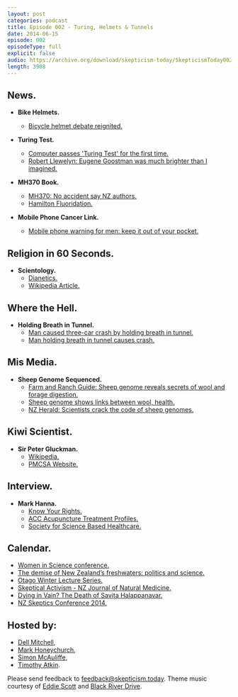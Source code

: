 ```yaml
---
layout: post
categories: podcast
title: Episode 002 - Turing, Helmets & Tunnels
date: 2014-06-15
episode: 002
episodeType: full
explicit: false
audio: https://archive.org/download/skepticism-today/SkepticismToday002.mp3
length: 3908
---
```


## News.

- **Bike Helmets.**
  - [Bicycle helmet debate reignited.](http://www.stuff.co.nz/national/health/10154986/Helmet-debate-reignited)

- **Turing Test.**
  - [Computer passes 'Turing Test' for the first time.](http://www.telegraph.co.uk/technology/news/10884839/Computer-passes-Turing-Test-for-the-first-time-after-convincing-users-it-is-human.html)
  - [Robert Llewelyn: Eugene Goostman was much brighter than I imagined.](http://www.theguardian.com/science/2014/jun/09/turing-test-eugene-goostman)

- **MH370 Book.**
  - [MH370: No accident say NZ authors.](http://www.stuff.co.nz/world/asia/10156897/MH370-No-accident-say-NZ-authors)
  - [Hamilton Fluoridation.](http://www.stuff.co.nz/waikato-times/news/8792541/Hamilton-may-go-to-referendum-on-fluoride)

- **Mobile Phone Cancer Link.**
  - [Mobile phone warning for men: keep it out of your pocket.](http://www.nzherald.co.nz/lifestyle/news/article.cfm?c_id=6&objectid=11271152)

## Religion in 60 Seconds.

- **Scientology.**
  - [Dianetics.](http://www.dianetics.org/)
  - [Wikipedia Article.](https://en.wikipedia.org/wiki/Scientology)

## Where the Hell.

- **Holding Breath in Tunnel.**
  - [Man caused three-car crash by holding breath in tunnel.](http://www.theguardian.com/world/2014/may/26/oregon-man-three-car-crash-holding-breath-tunnel)
  - [Man holding breath in tunnel causes crash.](http://talkingpointsmemo.com/news/man-holds-breath-causes-crash)

## Mis Media.

- **Sheep Genome Sequenced.**
  - [Farm and Ranch Guide: Sheep genome reveals secrets of wool and forage digestion.](http://www.farmandranchguide.com/news/livestock/sheep-genome-reveals-secrets-of-wool-and-forage-digestion/article_268a8576-edb2-11e3-85df-001a4bcf887a.html)
  - [Sheep genome shows links between wool, health.](http://www.arabnews.com/news/583646)
  - [NZ Herald: Scientists crack the code of sheep genomes.](http://www.nzherald.co.nz/nz/news/article.cfm?c_id=1&objectid=11269087)

## Kiwi Scientist.

- **Sir Peter Gluckman.**
  - [Wikipedia.](https://en.wikipedia.org/wiki/Peter_Gluckman)
  - [PMCSA Website.](http://www.pmcsa.org.nz/a-short-biography-of-peter-gluckman/)

## Interview.

- **Mark Hanna.**
  - [Know Your Rights.](http://www.knowyourrights.co.nz/)
  - [ACC Acupuncture Treatment Profiles.](http://www.acc.co.nz/PRD_EXT_CSMP/groups/external_providers/documents/guide/wim2_059359.pdf)
  - [Society for Science Based Healthcare.](http://sbh.org.nz)

## Calendar.

- [Women in Science conference.](http://www.awis.org.nz/conference2014)
- [The demise of New Zealand’s freshwaters: politics and science.](http://www.royalsociety.org.nz/programmes/awards/fleming/charles-fleming-lecture-tour/)
- [Otago Winter Lecture Series.](http://www.otago.ac.nz/news/events/winter-lecture-series.html)
- [Skeptical Activism - NZ Journal of Natural Medicine.](http://www.meetup.com/Wellington-Skeptics-in-the-Pub/events/188100702/)
- [Dying in Vain? The Death of Savita Halappanavar.](http://www.meetup.com/Wellington-Skeptics-in-the-Pub/events/186589242/)
- [NZ Skeptics Conference 2014.](http://conference.skeptics.org.nz/register)

## Hosted by:

- [Dell Mitchell](mailto:dell@skepticism.today),
- [Mark Honeychurch](mailto:mark@skepticism.today),
- [Simon McAuliffe](mailto:simon@skepticism.today),
- [Timothy Atkin](mailto:tim@skepticism.today).

Please send feedback to [feedback@skepticism.today](mailto:feedback@skepticism.today). Theme music courtesy of [Eddie Scott](http://theskepticintheroom.com/) and [Black River Drive](https://www.facebook.com/blackriverdriveband).
